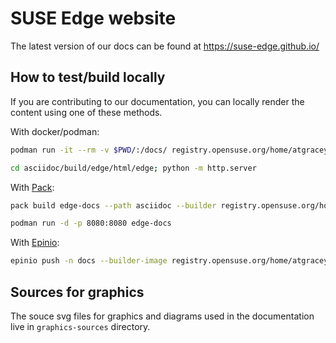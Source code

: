 # SUSE Edge website

The latest version of our docs can be found at https://suse-edge.github.io/



## How to test/build locally

If you are contributing to our documentation, you can locally render the content using one of these methods. 

With docker/podman: 

```bash
podman run -it --rm -v $PWD/:/docs/ registry.opensuse.org/home/atgracey/cnbp/containers/builder:latest bash -c 'cd /docs/asciidoc; daps -d DC-edge html'

cd asciidoc/build/edge/html/edge; python -m http.server
```

With [Pack](https://buildpacks.io/docs/for-platform-operators/how-to/integrate-ci/pack/):
```bash
pack build edge-docs --path asciidoc --builder registry.opensuse.org/home/atgracey/cnbp/containers/builder:latest -e BP_DC_FILE=DC-edge

podman run -d -p 8080:8080 edge-docs
```

With [Epinio](epinio.io):
```bash
epinio push -n docs --builder-image registry.opensuse.org/home/atgracey/cnbp/containers/builder:latest -e BP_DC_FILE=DC-edge
```

## Sources for graphics

The souce svg files for graphics and diagrams used in the documentation live in `graphics-sources` directory.
